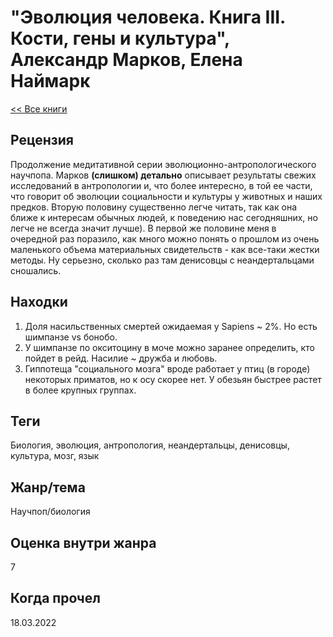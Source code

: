 # "Эволюция человека. Книга III. Кости, гены и культура", Александр Марков, Елена Наймарк

[<< Все книги](../README.md)

## Рецензия

Продолжение медитативной серии эволюционно-антропологического научпопа. Марков **(слишком) детально** описывает результаты свежих исследований в антропологии и, что более интересно, в той ее части, что говорит об эволюции социальности и культуры у животных и наших предков. Вторую половину существенно легче читать, так как она ближе к интересам обычных людей, к поведению нас сегодняшних, но легче не всегда значит лучше). В первой же половине меня в очередной раз поразило, как много можно понять о прошлом из очень маленького объема материальных свидетельств - как все-таки жестки методы. Ну серьезно, сколько раз там денисовцы с неандертальцами сношались.

## Находки

1. Доля насильственных смертей ожидаемая у Sapiens ~ 2%. Но есть шимпанзе vs бонобо.
2. У шимпанзе по окситоцину в моче можно заранее определить, кто пойдет в рейд. Насилие ~ дружба и любовь.
3. Гиппотеща "социального мозга" вроде работает у птиц (в городе) некоторых приматов, но к осу скорее нет. У обезьян быстрее растет в более крупных группах.


## Теги

Биология, эволюция, антропология, неандертальцы, денисовцы, культура, мозг, язык

## Жанр/тема

Научпоп/биология

## Оценка внутри жанра

7

## Когда прочел

18.03.2022
